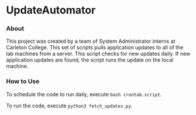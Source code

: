 # UpdateAutomator
### About
This project was created by a team of System Administrator interns at Carleton College. This set of scripts pulls application updates to all of the lab machines from a server. This script checks for new updates daily. If new application updates are found, the script runs the update on the local machine.

### How to Use
To schedule the code to run daily, execute `bash crontab.script`.

To run the code, execute `python3 fetch_updates.py`.

